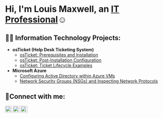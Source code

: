 <h1>Hi, I'm Louis Maxwell, an <a href="https://linkedin.com/in/louismvj">IT Professional</a>☺</h1>

<h2>👨‍💻 Information Technology Projects:</h2>

- <b>osTicket (Help Desk Ticketing System)</b>
  - [osTicket: Prerequisites and Installation](https://github.com/Maxwellvincent/osticket-prereqs)
  - [osTicket: Post-Installation Configuration](https://github.com/Maxwellvincent/post-install-config)
  - [osTicket: Ticket Lifecycle Examples](https://github.com/Maxwellvincent/ticket-lifecycle)
- <b>Microsoft Azure</b>
  - [Configuring Active Directory within Azure VMs](https://github.com/Maxwellvincent/configure-ad)
  - [Network Security Groups (NSGs) and Inspecting Network Protocols](https://github.com/Maxwellvincent/azure-network-protocols)

<h2>🤳Connect with me:</h2>

[<img align="left" alt="Josh | Twitter" width="22px" src="https://cdn.jsdelivr.net/npm/simple-icons@v3/icons/twitter.svg" />][twitter]
[<img align="left" alt="Josh | LinkedIn" width="22px" src="https://cdn.jsdelivr.net/npm/simple-icons@v3/icons/linkedin.svg" />][linkedin]
[<img align="left" alt="Josh | Instagram" width="22px" src="https://cdn.jsdelivr.net/npm/simple-icons@v3/icons/instagram.svg" />][instagram]

[twitter]: https://twitter.com
[instagram]: https://www.instagram.com
[linkedin]: https://linkedin.com/in/louismvj

